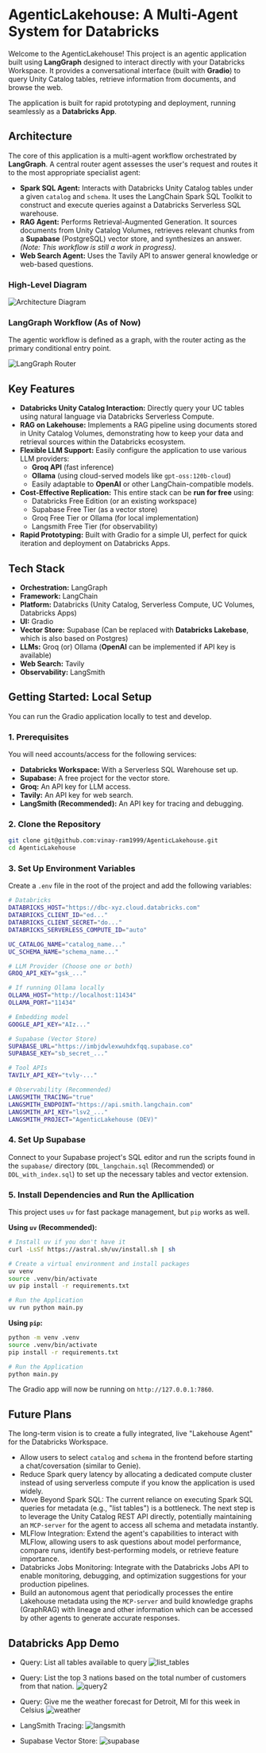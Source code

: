 # AgenticLakehouse: A Multi-Agent System for Databricks

Welcome to the AgenticLakehouse! This project is an agentic application built using **LangGraph** designed to interact directly with your Databricks Workspace. It provides a conversational interface (built with **Gradio**) to query Unity Catalog tables, retrieve information from documents, and browse the web.

The application is built for rapid prototyping and deployment, running seamlessly as a **Databricks App**.

## Architecture

The core of this application is a multi-agent workflow orchestrated by **LangGraph**. A central router agent assesses the user's request and routes it to the most appropriate specialist agent:

* **Spark SQL Agent:** Interacts with Databricks Unity Catalog tables under a given `catalog` and `schema`. It uses the LangChain Spark SQL Toolkit to construct and execute queries against a Databricks Serverless SQL warehouse.
* **RAG Agent:** Performs Retrieval-Augmented Generation. It sources documents from Unity Catalog Volumes, retrieves relevant chunks from a **Supabase** (PostgreSQL) vector store, and synthesizes an answer. *(Note: This workflow is still a work in progress).*
* **Web Search Agent:** Uses the Tavily API to answer general knowledge or web-based questions.

### High-Level Diagram

![Architecture Diagram](images/AgenticLakehouse.png)

### LangGraph Workflow (As of Now)

The agentic workflow is defined as a graph, with the router acting as the primary conditional entry point.

![LangGraph Router](images/router_agent.png)

## Key Features

* **Databricks Unity Catalog Interaction:** Directly query your UC tables using natural language via Databricks Serverless Compute.
* **RAG on Lakehouse:** Implements a RAG pipeline using documents stored in Unity Catalog Volumes, demonstrating how to keep your data and retrieval sources within the Databricks ecosystem.
* **Flexible LLM Support:** Easily configure the application to use various LLM providers:
    * **Groq API** (fast inference)
    * **Ollama** (using cloud-served models like `gpt-oss:120b-cloud`)
    * Easily adaptable to **OpenAI** or other LangChain-compatible models.
* **Cost-Effective Replication:** This entire stack can be **run for free** using:
    * Databricks Free Edition (or an existing workspace)
    * Supabase Free Tier (as a vector store)
    * Groq Free Tier or Ollama (for local implementation)
    * Langsmith Free Tier (for observability)
* **Rapid Prototyping:** Built with Gradio for a simple UI, perfect for quick iteration and deployment on Databricks Apps.

## Tech Stack

* **Orchestration:** LangGraph
* **Framework:** LangChain
* **Platform:** Databricks (Unity Catalog, Serverless Compute, UC Volumes, Databricks Apps)
* **UI:** Gradio
* **Vector Store:** Supabase (Can be replaced with **Databricks Lakebase**, which is also based on Postgres)
* **LLMs:** Groq (or) Ollama (**OpenAI** can be implemented if API key is available)
* **Web Search:** Tavily
* **Observability:** LangSmith

## Getting Started: Local Setup

You can run the Gradio application locally to test and develop.

### 1. Prerequisites

You will need accounts/access for the following services:
* **Databricks Workspace:** With a Serverless SQL Warehouse set up.
* **Supabase:** A free project for the vector store.
* **Groq:** An API key for LLM access.
* **Tavily:** An API key for web search.
* **LangSmith (Recommended):** An API key for tracing and debugging.

### 2. Clone the Repository

```bash
git clone git@github.com:vinay-ram1999/AgenticLakehouse.git
cd AgenticLakehouse
```

### 3. Set Up Environment Variables

Create a `.env` file in the root of the project and add the following variables:

```bash
# Databricks
DATABRICKS_HOST="https://dbc-xyz.cloud.databricks.com"
DATABRICKS_CLIENT_ID="ed..."
DATABRICKS_CLIENT_SECRET="do..."
DATABRICKS_SERVERLESS_COMPUTE_ID="auto"

UC_CATALOG_NAME="catalog_name..."
UC_SCHEMA_NAME="schema_name..."

# LLM Provider (Choose one or both)
GROQ_API_KEY="gsk_..."

# If running Ollama locally
OLLAMA_HOST="http://localhost:11434" 
OLLAMA_PORT="11434"

# Embedding model
GOOGLE_API_KEY="AIz..."

# Supabase (Vector Store)
SUPABASE_URL="https://imbjdwlexwuhdxfqq.supabase.co"
SUPABASE_KEY="sb_secret_..."

# Tool APIs
TAVILY_API_KEY="tvly-..."

# Observability (Recommended)
LANGSMITH_TRACING="true"
LANGSMITH_ENDPOINT="https://api.smith.langchain.com"
LANGSMITH_API_KEY="lsv2_..."
LANGSMITH_PROJECT="AgenticLakehouse (DEV)"
```

### 4. Set Up Supabase
Connect to your Supabase project's SQL editor and run the scripts found in the `supabase/` directory (`DDL_langchain.sql` (Recommended) or `DDL_with_index.sql`) to set up the necessary tables and vector extension.

### 5. Install Dependencies and Run the Apllication
This project uses `uv` for fast package management, but `pip` works as well.

**Using `uv` (Recommended):**

```bash
# Install uv if you don't have it
curl -LsSf https://astral.sh/uv/install.sh | sh

# Create a virtual environment and install packages
uv venv
source .venv/bin/activate
uv pip install -r requirements.txt

# Run the Application
uv run python main.py
```

**Using `pip`:**

```bash
python -m venv .venv
source .venv/bin/activate
pip install -r requirements.txt

# Run the Application
python main.py
```

The Gradio app will now be running on `http://127.0.0.1:7860`.

## Future Plans

The long-term vision is to create a fully integrated, live "Lakehouse Agent" for the Databricks Workspace.

* Allow users to select `catalog` and `schema` in the frontend before starting a chat/coversation (similar to Genie).
* Reduce Spark query latency by allocating a dedicated compute cluster instead of using serverless compute if you know the application is used widely. 
* Move Beyond Spark SQL: The current reliance on executing Spark SQL queries for metadata (e.g., "list tables") is a bottleneck. The next step is to leverage the Unity Catalog REST API directly, potentially maintaining an `MCP-server` for the agent to access all schema and metadata instantly.
* MLFlow Integration: Extend the agent's capabilities to interact with MLFlow, allowing users to ask questions about model performance, compare runs, identify best-performing models, or retrieve feature importance.
* Databricks Jobs Monitoring: Integrate with the Databricks Jobs API to enable monitoring, debugging, and optimization suggestions for your production pipelines.
* Build an autonomous agent that periodically processes the entire Lakehouse metadata using the `MCP-server` and build knowledge graphs (GraphRAG) with lineage and other information which can be accessed by other agents to generate accurate responses.

## Databricks App Demo

- Query: List all tables available to query
![list_tables](images/list_tables.png)

- Query: List the top 3 nations based on the total number of customers from that nation.
![query2](images/query2.png)
<!-- ![query1](images/query1.png) -->

- Query: Give me the weather forecast for Detroit, MI for this week in Celsius
![weather](images/web_search.png)

- LangSmith Tracing:
![langsmith](images/langsmith.png)

- Supabase Vector Store:
![supabase](images/supabase.png)
